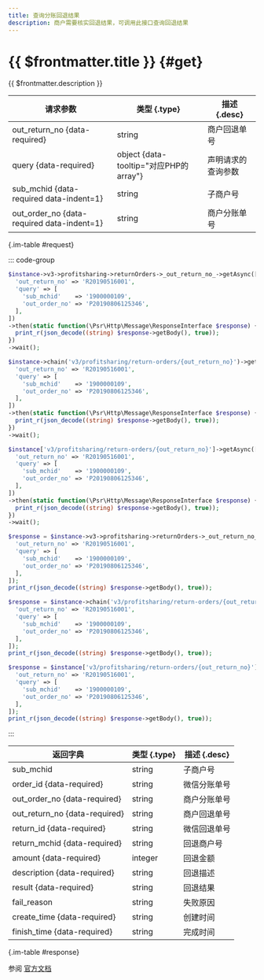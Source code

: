 ```yaml
---
title: 查询分账回退结果
description: 商户需要核实回退结果，可调用此接口查询回退结果
---
```


# {{ $frontmatter.title }} {#get}

{{ $frontmatter.description }}

| 请求参数 | 类型 {.type} | 描述 {.desc}
| --- | --- | ---
| out_return_no {data-required} | string | 商户回退单号
| query {data-required} | object {data-tooltip="对应PHP的array"} | 声明请求的查询参数
| sub_mchid {data-required data-indent=1} | string | 子商户号
| out_order_no {data-required data-indent=1} | string | 商户分账单号

{.im-table #request}

::: code-group

```php [异步纯链式]
$instance->v3->profitsharing->returnOrders->_out_return_no_->getAsync([
  'out_return_no' => 'R20190516001',
  'query' => [
    'sub_mchid'    => '1900000109',
    'out_order_no' => 'P20190806125346',
  ],
])
->then(static function(\Psr\Http\Message\ResponseInterface $response) {
  print_r(json_decode((string) $response->getBody(), true));
})
->wait();
```

```php [异步声明式]
$instance->chain('v3/profitsharing/return-orders/{out_return_no}')->getAsync([
  'out_return_no' => 'R20190516001',
  'query' => [
    'sub_mchid'    => '1900000109',
    'out_order_no' => 'P20190806125346',
  ],
])
->then(static function(\Psr\Http\Message\ResponseInterface $response) {
  print_r(json_decode((string) $response->getBody(), true));
})
->wait();
```

```php [异步属性式]
$instance['v3/profitsharing/return-orders/{out_return_no}']->getAsync([
  'out_return_no' => 'R20190516001',
  'query' => [
    'sub_mchid'    => '1900000109',
    'out_order_no' => 'P20190806125346',
  ],
])
->then(static function(\Psr\Http\Message\ResponseInterface $response) {
  print_r(json_decode((string) $response->getBody(), true));
})
->wait();
```

```php [同步纯链式]
$response = $instance->v3->profitsharing->returnOrders->_out_return_no_->get([
  'out_return_no' => 'R20190516001',
  'query' => [
    'sub_mchid'    => '1900000109',
    'out_order_no' => 'P20190806125346',
  ],
]);
print_r(json_decode((string) $response->getBody(), true));
```

```php [同步声明式]
$response = $instance->chain('v3/profitsharing/return-orders/{out_return_no}')->get([
  'out_return_no' => 'R20190516001',
  'query' => [
    'sub_mchid'    => '1900000109',
    'out_order_no' => 'P20190806125346',
  ],
]);
print_r(json_decode((string) $response->getBody(), true));
```

```php [同步属性式]
$response = $instance['v3/profitsharing/return-orders/{out_return_no}']->get([
  'out_return_no' => 'R20190516001',
  'query' => [
    'sub_mchid'    => '1900000109',
    'out_order_no' => 'P20190806125346',
  ],
]);
print_r(json_decode((string) $response->getBody(), true));
```

:::

| 返回字典 | 类型 {.type} | 描述 {.desc}
| --- | --- | ---
| sub_mchid | string | 子商户号
| order_id {data-required} | string | 微信分账单号
| out_order_no {data-required} | string | 商户分账单号
| out_return_no {data-required} | string | 商户回退单号
| return_id {data-required} | string | 微信回退单号
| return_mchid {data-required} | string | 回退商户号
| amount {data-required} | integer | 回退金额
| description {data-required} | string | 回退描述
| result {data-required} | string | 回退结果
| fail_reason | string | 失败原因
| create_time {data-required} | string | 创建时间
| finish_time {data-required} | string | 完成时间

{.im-table #response}

参阅 [官方文档](https://pay.weixin.qq.com/wiki/doc/apiv3_partner/apis/chapter8_1_4.shtml)
